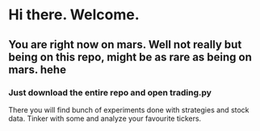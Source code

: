# Hi there. Welcome.

## You are right now on mars. Well not really but being on this repo, might be as rare as being on mars. hehe

### Just download the entire repo and open trading.py

There you will find bunch of experiments done with strategies and stock data. Tinker with some and analyze your favourite tickers.